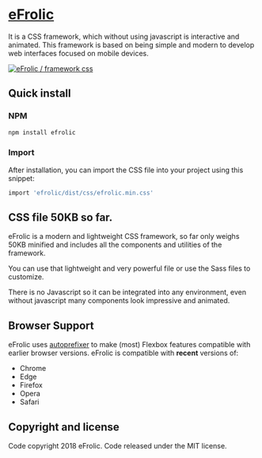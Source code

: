 # [eFrolic](http://efrolicss.com)

It is a CSS framework, which without using javascript is interactive and animated. This framework is based on being simple and modern to develop web interfaces focused on mobile devices.


<a href="http://efrolicss.com"><img src="http://efrolicss.com/assets/images/efrolic-social.png" alt="eFrolic / framework css" style="max-width:100%;"></a>

## Quick install

### NPM

```sh
npm install efrolic
```

### Import

After installation, you can import the CSS file into your project using this snippet:

```sh
import 'efrolic/dist/css/efrolic.min.css'
```

## CSS file 50KB so far.

eFrolic is a modern and lightweight CSS framework, so far only weighs 50KB minified and includes all the components and utilities of the framework.

You can use that lightweight and very powerful file or use the Sass files to customize.

There is no Javascript so it can be integrated into any environment, even without javascript many components look impressive and animated.

## Browser Support

eFrolic uses [autoprefixer](https://github.com/postcss/autoprefixer) to make (most) Flexbox features compatible with earlier browser versions. eFrolic is compatible with **recent** versions of:

* Chrome
* Edge
* Firefox
* Opera
* Safari

## Copyright and license

Code copyright 2018 eFrolic. Code released under the MIT license.
